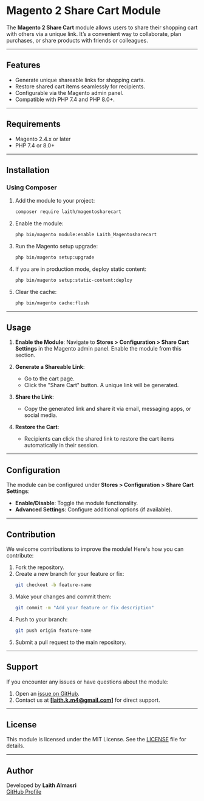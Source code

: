 
# Magento 2 Share Cart Module

The **Magento 2 Share Cart** module allows users to share their shopping cart with others via a unique link. It’s a convenient way to collaborate, plan purchases, or share products with friends or colleagues.

---

## Features

- Generate unique shareable links for shopping carts.
- Restore shared cart items seamlessly for recipients.
- Configurable via the Magento admin panel.
- Compatible with PHP 7.4 and PHP 8.0+.

---

## Requirements

- Magento 2.4.x or later
- PHP 7.4 or 8.0+

---

## Installation

### Using Composer

1. Add the module to your project:
   ```bash
   composer require laith/magentosharecart
   ```

2. Enable the module:
   ```bash
   php bin/magento module:enable Laith_Magentosharecart
   ```

3. Run the Magento setup upgrade:
   ```bash
   php bin/magento setup:upgrade
   ```

4. If you are in production mode, deploy static content:
   ```bash
   php bin/magento setup:static-content:deploy
   ```

5. Clear the cache:
   ```bash
   php bin/magento cache:flush
   ```

---

## Usage

1. **Enable the Module**:
   Navigate to **Stores > Configuration > Share Cart Settings** in the Magento admin panel. Enable the module from this section.

2. **Generate a Shareable Link**:
   - Go to the cart page.
   - Click the "Share Cart" button. A unique link will be generated.

3. **Share the Link**:
   - Copy the generated link and share it via email, messaging apps, or social media.

4. **Restore the Cart**:
   - Recipients can click the shared link to restore the cart items automatically in their session.

---

## Configuration

The module can be configured under **Stores > Configuration > Share Cart Settings**:

- **Enable/Disable**: Toggle the module functionality.
- **Advanced Settings**: Configure additional options (if available).

---

## Contribution

We welcome contributions to improve the module! Here's how you can contribute:

1. Fork the repository.
2. Create a new branch for your feature or fix:
   ```bash
   git checkout -b feature-name
   ```
3. Make your changes and commit them:
   ```bash
   git commit -m "Add your feature or fix description"
   ```
4. Push to your branch:
   ```bash
   git push origin feature-name
   ```
5. Submit a pull request to the main repository.

---

## Support

If you encounter any issues or have questions about the module:

1. Open an [issue on GitHub](https://github.com/laithalmasri991/Magento-Sharecart/issues).
2. Contact us at **[laith.k.m4@gmail.com]** for direct support.

---

## License

This module is licensed under the MIT License. See the [LICENSE](LICENSE) file for details.

---

## Author

Developed by **Laith Almasri**  
[GitHub Profile](https://github.com/laithalmasri991)
